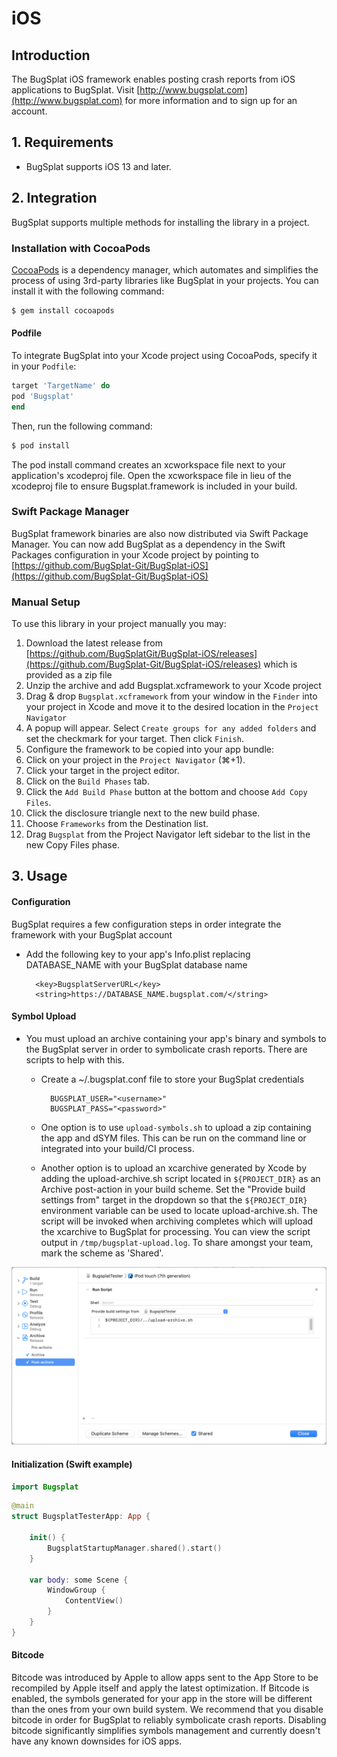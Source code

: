 # iOS

## Introduction

The BugSplat iOS framework enables posting crash reports from iOS applications to BugSplat. Visit [http://www.bugsplat.com](http://www.bugsplat.com) for more information and to sign up for an account.

## 1. Requirements

* BugSplat supports iOS 13 and later.

## 2. Integration

BugSplat supports multiple methods for installing the library in a project.

### Installation with CocoaPods

[CocoaPods](http://cocoapods.org) is a dependency manager, which automates and simplifies the process of using 3rd-party libraries like BugSplat in your projects. You can install it with the following command:

```bash
$ gem install cocoapods
```

#### Podfile

To integrate BugSplat into your Xcode project using CocoaPods, specify it in your `Podfile`:

```ruby
target 'TargetName' do
pod 'Bugsplat'
end
```

Then, run the following command:

```bash
$ pod install
```

The pod install command creates an xcworkspace file next to your application's xcodeproj file. Open the xcworkspace file in lieu of the xcodeproj file to ensure Bugsplat.framework is included in your build.

### Swift Package Manager

BugSplat framework binaries are also now distributed via Swift Package Manager. You can now add BugSplat as a dependency in the Swift Packages configuration in your Xcode project by pointing to [https://github.com/BugSplat-Git/BugSplat-iOS](https://github.com/BugSplat-Git/BugSplat-iOS)

### Manual Setup

To use this library in your project manually you may:

1. Download the latest release from [https://github.com/BugSplatGit/BugSplat-iOS/releases](https://github.com/BugSplat-Git/BugSplat-iOS/releases) which is provided as a zip file
2. Unzip the archive and add Bugsplat.xcframework to your Xcode project
3. Drag & drop `Bugsplat.xcframework` from your window in the `Finder` into your project in Xcode and move it to the desired location in the `Project Navigator`
4. A popup will appear. Select `Create groups for any added folders` and set the checkmark for your target. Then click `Finish`.
5. Configure the framework to be copied into your app bundle:
6. Click on your project in the `Project Navigator` \(⌘+1\).
7. Click your target in the project editor.
8. Click on the `Build Phases` tab.
9. Click the `Add Build Phase` button at the bottom and choose `Add Copy Files`.
10. Click the disclosure triangle next to the new build phase.
11. Choose `Frameworks` from the Destination list.
12. Drag `Bugsplat` from the Project Navigator left sidebar to the list in the new Copy Files phase.

## 3. Usage

#### Configuration

BugSplat requires a few configuration steps in order integrate the framework with your BugSplat account

* Add the following key to your app's Info.plist replacing DATABASE\_NAME with your BugSplat database name

  ```text
    <key>BugsplatServerURL</key>
    <string>https://DATABASE_NAME.bugsplat.com/</string>
  ```

#### Symbol Upload

* You must upload an archive containing your app's binary and symbols to the BugSplat server in order to symbolicate crash reports. There are scripts to help with this.
  * Create a ~/.bugsplat.conf file to store your BugSplat credentials

    ```text
      BUGSPLAT_USER="<username>"
      BUGSPLAT_PASS="<password>"
    ```

  * One option is to use `upload-symbols.sh` to upload a zip containing the app and dSYM files. This can be run on the command line or integrated into your build/CI process.
  * Another option is to upload an xcarchive generated by Xcode by adding the upload-archive.sh script located in `${PROJECT_DIR}` as an Archive post-action in your build scheme. Set the "Provide build settings from" target in the dropdown so that the `${PROJECT_DIR}` environment variable can be used to locate upload-archive.sh. The script will be invoked when archiving completes which will upload the xcarchive to BugSplat for processing. You can view the script output in `/tmp/bugsplat-upload.log`.  To share amongst your team, mark the scheme as 'Shared'.

![iOS Post Archive Script](../../../../.gitbook/assets/ios-post-archive-script.png)

#### Initialization \(Swift example\)

```swift
import Bugsplat
```

```swift
@main
struct BugsplatTesterApp: App {

    init() {
        BugsplatStartupManager.shared().start()
    }

    var body: some Scene {
        WindowGroup {
            ContentView()
        }
    }
}
```

#### Bitcode

Bitcode was introduced by Apple to allow apps sent to the App Store to be recompiled by Apple itself and apply the latest optimization. If Bitcode is enabled, the symbols generated for your app in the store will be different than the ones from your own build system. We recommend that you disable bitcode in order for BugSplat to reliably symbolicate crash reports. Disabling bitcode significantly simplifies symbols management and currently doesn't have any known downsides for iOS apps.

